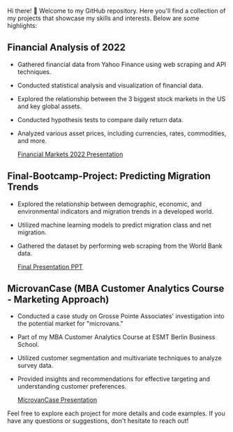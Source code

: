 Hi there! 👋 Welcome to my GitHub repository. Here you'll find a collection of my projects that showcase my skills and interests. Below are some highlights:

## Financial Analysis of 2022

- Gathered financial data from Yahoo Finance using web scraping and API techniques.
- Conducted statistical analysis and visualization of financial data.
- Explored the relationship between the 3 biggest stock markets in the US and key global assets.
- Conducted hypothesis tests to compare daily return data.
- Analyzed various asset prices, including currencies, rates, commodities, and more.

    [Financial Markets 2022 Presentation](https://public.tableau.com/app/profile/mat.as.grob/viz/MidProjectFinal_16729364906160/Story1?publish=yes)

## Final-Bootcamp-Project: Predicting Migration Trends

- Explored the relationship between demographic, economic, and environmental indicators and migration trends in a developed world.
- Utilized machine learning models to predict migration class and net migration.
- Gathered the dataset by performing web scraping from the World Bank data.

    [Final Presentation PPT](https://github.com/MatiasGrob/Final-Bootcamp-Project/raw/main/Final%20Presentation%20PPT.pptx)


## MicrovanCase (MBA Customer Analytics Course - Marketing Approach)

- Conducted a case study on Grosse Pointe Associates' investigation into the potential market for "microvans."
- Part of my MBA Customer Analytics Course at ESMT Berlin Business School.
- Utilized customer segmentation and multivariate techniques to analyze survey data.
- Provided insights and recommendations for effective targeting and understanding customer preferences.

    [MicrovanCase Presentation](https://github.com/MatiasGrob/MicrovanCase/raw/main/CUSA%20Microvan%20Case.pptx)

Feel free to explore each project for more details and code examples. If you have any questions or suggestions, don't hesitate to reach out!
